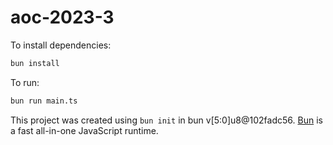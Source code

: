 # aoc-2023-3

To install dependencies:

```bash
bun install
```

To run:

```bash
bun run main.ts
```

This project was created using `bun init` in bun v[5:0]u8@102fadc56. [Bun](https://bun.sh) is a fast all-in-one JavaScript runtime.
